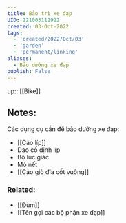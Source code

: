 ```yaml
---
title: Bảo trì xe đạp
UID: 221003112922
created: 03-Oct-2022
tags:
  - 'created/2022/Oct/03'
  - 'garden'
  - 'permanent/linking'
aliases:
  - Bảo dưỡng xe đạp
publish: False
---
```

up:: [[Bike]]
## Notes:
Các dụng cụ cần để bảo dưỡng xe đạp:
- [[Cảo líp]]
- Dao cố định líp
- Bộ lục giác
- Mỏ nết
- [[Cảo giò đĩa cốt vuông]]

### Related:
- [[Đùm]]
- [[Tên gọi các bộ phận xe đạp]]
